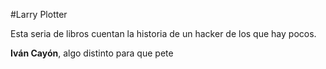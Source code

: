 #Larry Plotter

Esta seria de libros cuentan la historia de un hacker de los que hay pocos.

**Iván Cayón**, algo distinto para que pete


